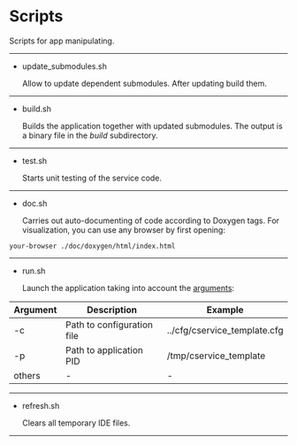 # Scripts

Scripts for app manipulating.

---

- update_submodules.sh

    Allow to update dependent submodules. After updating build them.

---

- build.sh

    Builds the application together with updated submodules. The output is a binary file in the *build* subdirectory.

---

- test.sh

    Starts unit testing of the service code.

---

- doc.sh

    Carries out auto-documenting of code according to Doxygen tags. For visualization, you can use any browser by first opening: <br/>

```your-browser ./doc/doxygen/html/index.html```

---

- run.sh

    Launch the application taking into account the [arguments](http://bb.niias/projects/TOOL/repos/niias_srv_supply/browse):<br/>

| Argument| Description                | Example                      |
|---------|----------------------------|------------------------------|
| -c      | Path to configuration file | ../cfg/cservice_template.cfg |
| -p      | Path to application PID    | /tmp/cservice_template       |
| others  | -                          | -                            |

---

- refresh.sh

    Clears all temporary IDE files.

---
